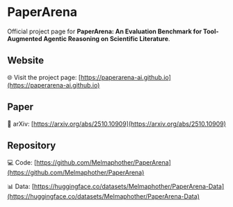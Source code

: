 # PaperArena

Official project page for **PaperArena: An Evaluation Benchmark for Tool-Augmented Agentic Reasoning on Scientific Literature**.

## Website

🌐 Visit the project page: [https://paperarena-ai.github.io](https://paperarena-ai.github.io)

## Paper

📄 arXiv: [https://arxiv.org/abs/2510.10909](https://arxiv.org/abs/2510.10909)

## Repository

💻 Code: [https://github.com/Melmaphother/PaperArena](https://github.com/Melmaphother/PaperArena)

📊 Data: [https://huggingface.co/datasets/Melmaphother/PaperArena-Data](https://huggingface.co/datasets/Melmaphother/PaperArena-Data)